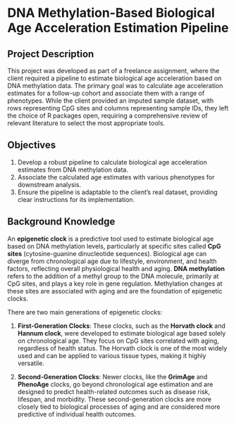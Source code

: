 # DNA Methylation-Based Biological Age Acceleration Estimation Pipeline

## Project Description

This project was developed as part of a freelance assignment, where the client required a pipeline to estimate biological age acceleration based on DNA methylation data. The primary goal was to calculate age acceleration estimates for a follow-up cohort and associate them with a range of phenotypes. While the client provided an imputed sample dataset, with rows representing CpG sites and columns representing sample IDs, they left the choice of R packages open, requiring a comprehensive review of relevant literature to select the most appropriate tools.

## Objectives

1. Develop a robust pipeline to calculate biological age acceleration estimates from DNA methylation data.
2. Associate the calculated age estimates with various phenotypes for downstream analysis.
3. Ensure the pipeline is adaptable to the client’s real dataset, providing clear instructions for its implementation.

## Background Knowledge

An **epigenetic clock** is a predictive tool used to estimate biological age based on DNA methylation levels, particularly at specific sites called **CpG sites** (cytosine-guanine dinucleotide sequences). Biological age can diverge from chronological age due to lifestyle, environment, and health factors, reflecting overall physiological health and aging. **DNA methylation** refers to the addition of a methyl group to the DNA molecule, primarily at CpG sites, and plays a key role in gene regulation. Methylation changes at these sites are associated with aging and are the foundation of epigenetic clocks.

There are two main generations of epigenetic clocks:

1. **First-Generation Clocks**: These clocks, such as the **Horvath clock** and **Hannum clock**, were developed to estimate biological age based solely on chronological age. They focus on CpG sites correlated with aging, regardless of health status. The Horvath clock is one of the most widely used and can be applied to various tissue types, making it highly versatile.

2. **Second-Generation Clocks**: Newer clocks, like the **GrimAge** and **PhenoAge** clocks, go beyond chronological age estimation and are designed to predict health-related outcomes such as disease risk, lifespan, and morbidity. These second-generation clocks are more closely tied to biological processes of aging and are considered more predictive of individual health outcomes.




